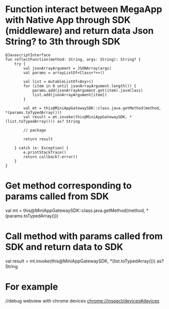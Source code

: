# Function interact between MegaApp with Native App through SDK (middleware) and return data Json String? to 3th through SDK
    @JavascriptInterface
    fun reflectFunction(method: String, args: String): String? {
        try {
            val jsonArrayArgument = JSONArray(args)
            val params = arrayListOf<Class<*>>()

            val list = mutableListOf<Any>()
            for (item in 0 until jsonArrayArgument.length()) {
                params.add(jsonArrayArgument.get(item).javaClass)
                list.add(jsonArrayArgument[item])
            }

            val mt = this@MiniAppGatewaySDK::class.java.getMethod(method, *(params.toTypedArray()))
            val result = mt.invoke(this@MiniAppGatewaySDK, *(list.toTypedArray())) as? String

            // package

            return result

        } catch (e: Exception) {
            e.printStackTrace()
            return callback?.error()
        }
    }
# Get method corresponding to params called from SDK
val mt = this@MiniAppGatewaySDK::class.java.getMethod(method, *(params.toTypedArray()))
# Call method with params called from SDK and return data to SDK
val result = mt.invoke(this@MiniAppGatewaySDK, *(list.toTypedArray())) as? String
# For example
//debug webview with chrome devices
[chrome://inspect/devices#devices](url)
